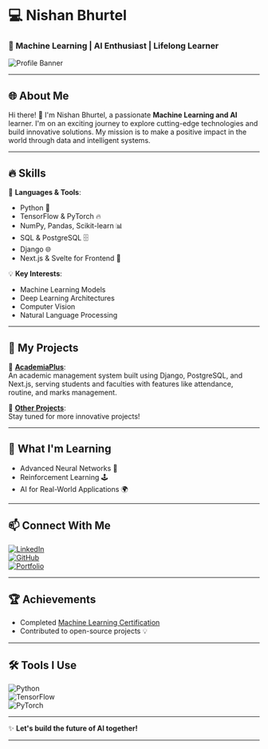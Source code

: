 
# 💻 Nishan Bhurtel  
### 🌟 Machine Learning | AI Enthusiast | Lifelong Learner  

![Profile Banner](https://via.placeholder.com/1200x400?text=Welcome+to+My+GitHub+Profile!)

---

## 🌐 About Me  
Hi there! 👋 I'm Nishan Bhurtel, a passionate **Machine Learning and AI** learner. I'm on an exciting journey to explore cutting-edge technologies and build innovative solutions. My mission is to make a positive impact in the world through data and intelligent systems.  

---

## 🔥 Skills  
🚀 **Languages & Tools**:  
- Python 🐍  
- TensorFlow & PyTorch 🔥  
- NumPy, Pandas, Scikit-learn 📊  
- SQL & PostgreSQL 🗄️  
- Django 🌐  
- Next.js & Svelte for Frontend 🌟  

💡 **Key Interests**:  
- Machine Learning Models  
- Deep Learning Architectures  
- Computer Vision  
- Natural Language Processing  

---

## 🚀 My Projects  
🌟 **[AcademiaPlus](#)**:  
An academic management system built using Django, PostgreSQL, and Next.js, serving students and faculties with features like attendance, routine, and marks management.  

🌟 **[Other Projects](#)**:  
Stay tuned for more innovative projects!  

---

## 🌱 What I'm Learning  
- Advanced Neural Networks 🤖  
- Reinforcement Learning 🕹️  
- AI for Real-World Applications 🌍  

---

## 📫 Connect With Me  
[![LinkedIn](https://img.shields.io/badge/LinkedIn-%230077B5.svg?style=for-the-badge&logo=linkedin&logoColor=white)](https://linkedin.com/in/your-linkedin)  
[![GitHub](https://img.shields.io/badge/GitHub-%2312100E.svg?style=for-the-badge&logo=github&logoColor=white)](https://github.com/your-github)  
[![Portfolio](https://img.shields.io/badge/Portfolio-%23000000.svg?style=for-the-badge&logo=web&logoColor=white)](https://your-portfolio-link.com)  

---

## 🏆 Achievements  
- Completed [Machine Learning Certification](#)  
- Contributed to open-source projects 💡  

---

## 🛠️ Tools I Use  
![Python](https://img.shields.io/badge/Python-%2314354C.svg?style=for-the-badge&logo=python&logoColor=white)  
![TensorFlow](https://img.shields.io/badge/TensorFlow-%23FF6F00.svg?style=for-the-badge&logo=tensorflow&logoColor=white)  
![PyTorch](https://img.shields.io/badge/PyTorch-%23EE4C2C.svg?style=for-the-badge&logo=pytorch&logoColor=white)  

---

✨ **Let's build the future of AI together!**  

---

